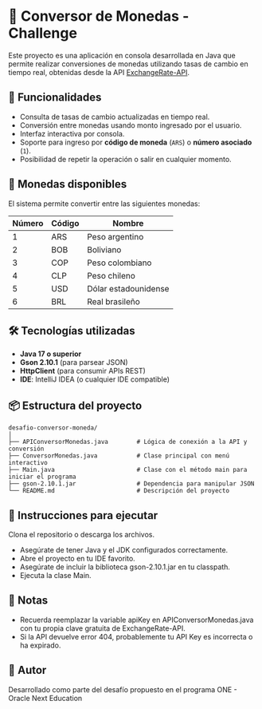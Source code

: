 # 💱 Conversor de Monedas - Challenge

Este proyecto es una aplicación en consola desarrollada en Java que permite realizar conversiones de monedas utilizando tasas de cambio en tiempo real, obtenidas desde la API [ExchangeRate-API](https://www.exchangerate-api.com/).

## 🚀 Funcionalidades

- Consulta de tasas de cambio actualizadas en tiempo real.
- Conversión entre monedas usando monto ingresado por el usuario.
- Interfaz interactiva por consola.
- Soporte para ingreso por **código de moneda** (`ARS`) o **número asociado** (`1`).
- Posibilidad de repetir la operación o salir en cualquier momento.

## 🧪 Monedas disponibles

El sistema permite convertir entre las siguientes monedas:

| Número | Código | Nombre                   |
|--------|--------|---------------------------|
| 1      | ARS    | Peso argentino            |
| 2      | BOB    | Boliviano                 |
| 3      | COP    | Peso colombiano           |
| 4      | CLP    | Peso chileno              |
| 5      | USD    | Dólar estadounidense      |
| 6      | BRL    | Real brasileño            |

## 🛠️ Tecnologías utilizadas

- **Java 17 o superior**
- **Gson 2.10.1** (para parsear JSON)
- **HttpClient** (para consumir APIs REST)
- **IDE**: IntelliJ IDEA (o cualquier IDE compatible)

## 📦 Estructura del proyecto

```plaintext
desafio-conversor-moneda/
│
├── APIConversorMonedas.java        # Lógica de conexión a la API y conversión
├── ConversorMonedas.java           # Clase principal con menú interactivo
├── Main.java                       # Clase con el método main para iniciar el programa
├── gson-2.10.1.jar                 # Dependencia para manipular JSON
└── README.md                       # Descripción del proyecto
```
## 📌 Instrucciones para ejecutar
Clona el repositorio o descarga los archivos.

- Asegúrate de tener Java y el JDK configurados correctamente.
- Abre el proyecto en tu IDE favorito.
- Asegúrate de incluir la biblioteca gson-2.10.1.jar en tu classpath.
- Ejecuta la clase Main.

## 📝 Notas
* Recuerda reemplazar la variable apiKey en APIConversorMonedas.java con tu propia clave gratuita de ExchangeRate-API.
* Si la API devuelve error 404, probablemente tu API Key es incorrecta o ha expirado.

## 🤝 Autor
Desarrollado como parte del desafío propuesto en el programa ONE - Oracle Next Education